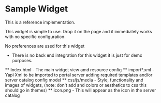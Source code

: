 # Sample Widget

This is a reference implementation.

This widget is simple to use. Drop it on the page and it immediately works with no specific configuration.

No preferences are used for this widget

+ There is no back end integration for this widget it is just for demo purposes.

** Index.html - The main widget view amd resource config
** import\*.xml - Yapi Xml to be imported to portal server adding required templates and/or server catalog config model
** css/js/media - Style, functionality and images of widgets, (note: don't add and colors or aesthetics to css this should go in themes)
** icon.png - This will appear as the icon in the server catalog